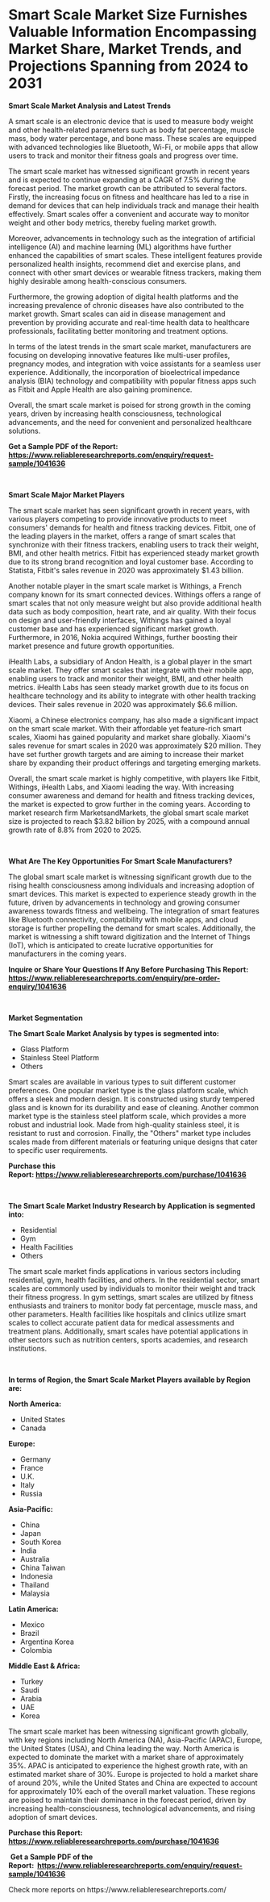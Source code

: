 <p><h1>Smart Scale Market Size Furnishes Valuable Information Encompassing Market Share, Market Trends, and Projections Spanning from 2024 to 2031</h1></p><p><strong>Smart Scale Market Analysis and Latest Trends</strong></p>
<p><p>A smart scale is an electronic device that is used to measure body weight and other health-related parameters such as body fat percentage, muscle mass, body water percentage, and bone mass. These scales are equipped with advanced technologies like Bluetooth, Wi-Fi, or mobile apps that allow users to track and monitor their fitness goals and progress over time.</p><p>The smart scale market has witnessed significant growth in recent years and is expected to continue expanding at a CAGR of 7.5% during the forecast period. The market growth can be attributed to several factors. Firstly, the increasing focus on fitness and healthcare has led to a rise in demand for devices that can help individuals track and manage their health effectively. Smart scales offer a convenient and accurate way to monitor weight and other body metrics, thereby fueling market growth.</p><p>Moreover, advancements in technology such as the integration of artificial intelligence (AI) and machine learning (ML) algorithms have further enhanced the capabilities of smart scales. These intelligent features provide personalized health insights, recommend diet and exercise plans, and connect with other smart devices or wearable fitness trackers, making them highly desirable among health-conscious consumers.</p><p>Furthermore, the growing adoption of digital health platforms and the increasing prevalence of chronic diseases have also contributed to the market growth. Smart scales can aid in disease management and prevention by providing accurate and real-time health data to healthcare professionals, facilitating better monitoring and treatment options.</p><p>In terms of the latest trends in the smart scale market, manufacturers are focusing on developing innovative features like multi-user profiles, pregnancy modes, and integration with voice assistants for a seamless user experience. Additionally, the incorporation of bioelectrical impedance analysis (BIA) technology and compatibility with popular fitness apps such as Fitbit and Apple Health are also gaining prominence.</p><p>Overall, the smart scale market is poised for strong growth in the coming years, driven by increasing health consciousness, technological advancements, and the need for convenient and personalized healthcare solutions.</p></p>
<p><strong>Get a Sample PDF of the Report:&nbsp; <a href="https://www.reliableresearchreports.com/enquiry/request-sample/1041636">https://www.reliableresearchreports.com/enquiry/request-sample/1041636</a></strong></p>
<p>&nbsp;</p>
<p><strong>Smart Scale Major Market Players</strong></p>
<p><p>The smart scale market has seen significant growth in recent years, with various players competing to provide innovative products to meet consumers' demands for health and fitness tracking devices. Fitbit, one of the leading players in the market, offers a range of smart scales that synchronize with their fitness trackers, enabling users to track their weight, BMI, and other health metrics. Fitbit has experienced steady market growth due to its strong brand recognition and loyal customer base. According to Statista, Fitbit's sales revenue in 2020 was approximately $1.43 billion.</p><p>Another notable player in the smart scale market is Withings, a French company known for its smart connected devices. Withings offers a range of smart scales that not only measure weight but also provide additional health data such as body composition, heart rate, and air quality. With their focus on design and user-friendly interfaces, Withings has gained a loyal customer base and has experienced significant market growth. Furthermore, in 2016, Nokia acquired Withings, further boosting their market presence and future growth opportunities.</p><p>iHealth Labs, a subsidiary of Andon Health, is a global player in the smart scale market. They offer smart scales that integrate with their mobile app, enabling users to track and monitor their weight, BMI, and other health metrics. iHealth Labs has seen steady market growth due to its focus on healthcare technology and its ability to integrate with other health tracking devices. Their sales revenue in 2020 was approximately $6.6 million.</p><p>Xiaomi, a Chinese electronics company, has also made a significant impact on the smart scale market. With their affordable yet feature-rich smart scales, Xiaomi has gained popularity and market share globally. Xiaomi's sales revenue for smart scales in 2020 was approximately $20 million. They have set further growth targets and are aiming to increase their market share by expanding their product offerings and targeting emerging markets.</p><p>Overall, the smart scale market is highly competitive, with players like Fitbit, Withings, iHealth Labs, and Xiaomi leading the way. With increasing consumer awareness and demand for health and fitness tracking devices, the market is expected to grow further in the coming years. According to market research firm MarketsandMarkets, the global smart scale market size is projected to reach $3.82 billion by 2025, with a compound annual growth rate of 8.8% from 2020 to 2025.</p></p>
<p>&nbsp;</p>
<p><strong>What Are The Key Opportunities For Smart Scale Manufacturers?</strong></p>
<p><p>The global smart scale market is witnessing significant growth due to the rising health consciousness among individuals and increasing adoption of smart devices. This market is expected to experience steady growth in the future, driven by advancements in technology and growing consumer awareness towards fitness and wellbeing. The integration of smart features like Bluetooth connectivity, compatibility with mobile apps, and cloud storage is further propelling the demand for smart scales. Additionally, the market is witnessing a shift toward digitization and the Internet of Things (IoT), which is anticipated to create lucrative opportunities for manufacturers in the coming years.</p></p>
<p><strong>Inquire or Share Your Questions If Any Before Purchasing This Report: <a href="https://www.reliableresearchreports.com/enquiry/pre-order-enquiry/1041636">https://www.reliableresearchreports.com/enquiry/pre-order-enquiry/1041636</a></strong></p>
<p>&nbsp;</p>
<p><strong>Market Segmentation</strong></p>
<p><strong>The Smart Scale Market Analysis by types is segmented into:</strong></p>
<p><ul><li>Glass Platform</li><li>Stainless Steel Platform</li><li>Others</li></ul></p>
<p><p>Smart scales are available in various types to suit different customer preferences. One popular market type is the glass platform scale, which offers a sleek and modern design. It is constructed using sturdy tempered glass and is known for its durability and ease of cleaning. Another common market type is the stainless steel platform scale, which provides a more robust and industrial look. Made from high-quality stainless steel, it is resistant to rust and corrosion. Finally, the "Others" market type includes scales made from different materials or featuring unique designs that cater to specific user requirements.</p></p>
<p><strong>Purchase this Report:&nbsp;<a href="https://www.reliableresearchreports.com/purchase/1041636">https://www.reliableresearchreports.com/purchase/1041636</a></strong></p>
<p>&nbsp;</p>
<p><strong>The Smart Scale Market Industry Research by Application is segmented into:</strong></p>
<p><ul><li>Residential</li><li>Gym</li><li>Health Facilities</li><li>Others</li></ul></p>
<p><p>The smart scale market finds applications in various sectors including residential, gym, health facilities, and others. In the residential sector, smart scales are commonly used by individuals to monitor their weight and track their fitness progress. In gym settings, smart scales are utilized by fitness enthusiasts and trainers to monitor body fat percentage, muscle mass, and other parameters. Health facilities like hospitals and clinics utilize smart scales to collect accurate patient data for medical assessments and treatment plans. Additionally, smart scales have potential applications in other sectors such as nutrition centers, sports academies, and research institutions.</p></p>
<p>&nbsp;</p>
<p><strong>In terms of Region, the Smart Scale Market Players available by Region are:</strong></p>
<p>
    <p> <strong> North America: </strong>
        <ul>
            <li>United States</li>
            <li>Canada</li>
        </ul>
        </p> 
    <p> <strong> Europe: </strong>
        <ul>
            <li>Germany</li>
            <li>France</li>
            <li>U.K.</li>
            <li>Italy</li>
            <li>Russia</li>
        </ul>
        </p> 
    <p> <strong> Asia-Pacific: </strong>
        <ul>
            <li>China</li>
            <li>Japan</li>
            <li>South Korea</li>
            <li>India</li>
            <li>Australia</li>
            <li>China Taiwan</li>
            <li>Indonesia</li>
            <li>Thailand</li>
            <li>Malaysia</li>
        </ul>
        </p> 
    <p> <strong> Latin America: </strong>
        <ul>
            <li>Mexico</li>
            <li>Brazil</li>
            <li>Argentina Korea</li>
            <li>Colombia</li>
        </ul>
        </p> 
    <p> <strong> Middle East & Africa: </strong>
        <ul>
            <li>Turkey</li>
            <li>Saudi</li>
            <li>Arabia</li>
            <li>UAE</li>
            <li>Korea</li>
        </ul>
    </p>
    </p>
<p><p>The smart scale market has been witnessing significant growth globally, with key regions including North America (NA), Asia-Pacific (APAC), Europe, the United States (USA), and China leading the way. North America is expected to dominate the market with a market share of approximately 35%. APAC is anticipated to experience the highest growth rate, with an estimated market share of 30%. Europe is projected to hold a market share of around 20%, while the United States and China are expected to account for approximately 10% each of the overall market valuation. These regions are poised to maintain their dominance in the forecast period, driven by increasing health-consciousness, technological advancements, and rising adoption of smart devices.</p></p>
<p><strong>Purchase this Report: <a href="https://www.reliableresearchreports.com/purchase/1041636">https://www.reliableresearchreports.com/purchase/1041636</a></strong></p>
<p>&nbsp;<strong>Get a Sample PDF of the Report:&nbsp;&nbsp;<a href="https://www.reliableresearchreports.com/enquiry/request-sample/1041636">https://www.reliableresearchreports.com/enquiry/request-sample/1041636</a></strong></p>
<p><strong></strong></p>
<p>Check more reports on https://www.reliableresearchreports.com/</p>